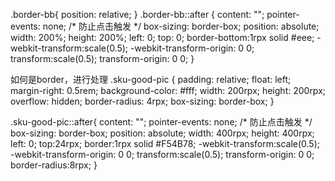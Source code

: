 
.border-bb{
  position: relative;
}
.border-bb::after {
  content: "";
  pointer-events: none; /* 防止点击触发 */
  box-sizing: border-box;
  position: absolute;
  width: 200%;
  height: 200%;
  left: 0;
  top: 0;
  border-bottom:1rpx solid #eee;
  -webkit-transform:scale(0.5);
  -webkit-transform-origin: 0 0;
  transform:scale(0.5);
  transform-origin: 0 0;
}




如何是border，进行处理
.sku-good-pic {
  padding: relative;
  float: left;
  margin-right: 0.5rem;
  background-color: #fff;
  width: 200rpx;
  height: 200rpx;
  overflow: hidden;
  border-radius: 4rpx;
  box-sizing: border-box;
}

.sku-good-pic::after{
  content: "";
  pointer-events: none; /* 防止点击触发 */
  box-sizing: border-box;
  position: absolute;
  width: 400rpx;
  height: 400rpx;
  left: 0;
  top:24rpx;
  border:1rpx solid #F54B78;
  -webkit-transform:scale(0.5);
  -webkit-transform-origin: 0 0;
  transform:scale(0.5);
  transform-origin: 0 0;
  border-radius:8rpx;
}
